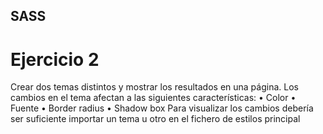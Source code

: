 ## SASS

# Ejercicio 2
Crear dos temas distintos y mostrar los resultados en una página.
Los cambios en el tema afectan a las siguientes características:
• Color
• Fuente
• Border radius
• Shadow box
Para visualizar los cambios debería ser suficiente importar un tema u otro en el fichero de estilos principal